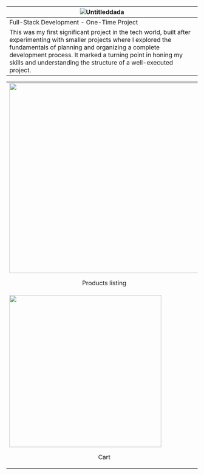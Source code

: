 | ![Untitleddada](https://github.com/user-attachments/assets/be57faac-1d4f-4aa6-80de-c3c5787a1eb2) | 
|----------------------------------------------------------------------------------------------------|
| Full-Stack Development - One-Time Project |
| This was my first significant project in the tech world, built after experimenting with smaller projects where I explored the fundamentals of planning and organizing a complete development process. It marked a turning point in honing my skills and understanding the structure of a well-executed project. |
<table align="center">
  <tr>
    <td><img src="https://github.com/user-attachments/assets/077b6e54-95e7-43a6-a58d-34ec6213bfeb" width="500"/>
    <p style="text-align:center;">Products listing</td>
  </tr>
  <tr>
    <td colspan="2">
      <img src="https://github.com/user-attachments/assets/49ef5ffc-069b-4810-a136-3272f389c235" width="400"/>
      <p style="text-align:center;">Cart</p>
    </td>
  </tr>
</table>
